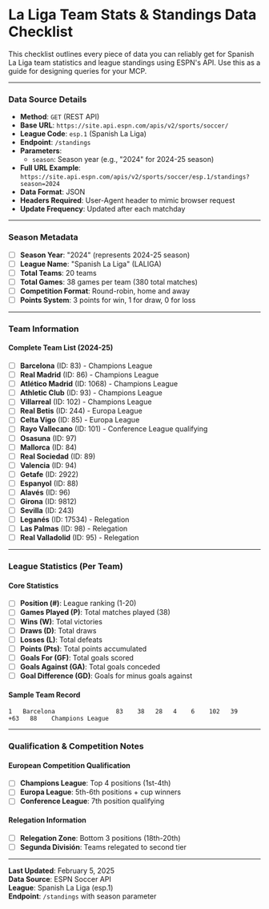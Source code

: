 # La Liga Team Stats & Standings Data Checklist

This checklist outlines every piece of data you can reliably get for Spanish La Liga team statistics and league standings using ESPN's API. Use this as a guide for designing queries for your MCP.

---

### **Data Source Details**

* **Method**: `GET` (REST API)
* **Base URL**: `https://site.api.espn.com/apis/v2/sports/soccer/`
* **League Code**: `esp.1` (Spanish La Liga)
* **Endpoint**: `/standings`
* **Parameters**: 
  - `season`: Season year (e.g., "2024" for 2024-25 season)
* **Full URL Example**: `https://site.api.espn.com/apis/v2/sports/soccer/esp.1/standings?season=2024`
* **Data Format**: JSON
* **Headers Required**: User-Agent header to mimic browser request
* **Update Frequency**: Updated after each matchday

---

### **Season Metadata**
- [ ] **Season Year**: "2024" (represents 2024-25 season)
- [ ] **League Name**: "Spanish La Liga" (LALIGA)
- [ ] **Total Teams**: 20 teams
- [ ] **Total Games**: 38 games per team (380 total matches)
- [ ] **Competition Format**: Round-robin, home and away
- [ ] **Points System**: 3 points for win, 1 for draw, 0 for loss

---

### **Team Information**

#### **Complete Team List (2024-25)**
- [ ] **Barcelona** (ID: 83) - Champions League
- [ ] **Real Madrid** (ID: 86) - Champions League
- [ ] **Atlético Madrid** (ID: 1068) - Champions League
- [ ] **Athletic Club** (ID: 93) - Champions League
- [ ] **Villarreal** (ID: 102) - Champions League
- [ ] **Real Betis** (ID: 244) - Europa League
- [ ] **Celta Vigo** (ID: 85) - Europa League
- [ ] **Rayo Vallecano** (ID: 101) - Conference League qualifying
- [ ] **Osasuna** (ID: 97)
- [ ] **Mallorca** (ID: 84)
- [ ] **Real Sociedad** (ID: 89)
- [ ] **Valencia** (ID: 94)
- [ ] **Getafe** (ID: 2922)
- [ ] **Espanyol** (ID: 88)
- [ ] **Alavés** (ID: 96)
- [ ] **Girona** (ID: 9812)
- [ ] **Sevilla** (ID: 243)
- [ ] **Leganés** (ID: 17534) - Relegation
- [ ] **Las Palmas** (ID: 98) - Relegation
- [ ] **Real Valladolid** (ID: 95) - Relegation

---

### **League Statistics (Per Team)**

#### **Core Statistics**
- [ ] **Position (#)**: League ranking (1-20)
- [ ] **Games Played (P)**: Total matches played (38)
- [ ] **Wins (W)**: Total victories
- [ ] **Draws (D)**: Total draws
- [ ] **Losses (L)**: Total defeats
- [ ] **Points (Pts)**: Total points accumulated
- [ ] **Goals For (GF)**: Total goals scored
- [ ] **Goals Against (GA)**: Total goals conceded
- [ ] **Goal Difference (GD)**: Goals for minus goals against

#### **Sample Team Record**
```
1   Barcelona                 83    38   28   4    6    102   39    +63   88    Champions League
```

---

### **Qualification & Competition Notes**

#### **European Competition Qualification**
- [ ] **Champions League**: Top 4 positions (1st-4th)
- [ ] **Europa League**: 5th-6th positions + cup winners
- [ ] **Conference League**: 7th position qualifying

#### **Relegation Information**
- [ ] **Relegation Zone**: Bottom 3 positions (18th-20th)
- [ ] **Segunda División**: Teams relegated to second tier

---

**Last Updated**: February 5, 2025  
**Data Source**: ESPN Soccer API  
**League**: Spanish La Liga (esp.1)  
**Endpoint**: `/standings` with season parameter